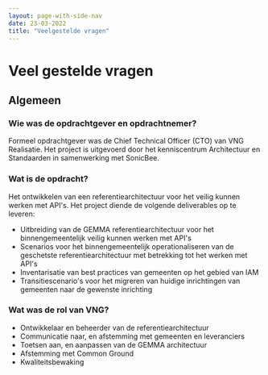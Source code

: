 ```yaml
---
layout: page-with-side-nav
date: 23-03-2022
title: "Veelgestelde vragen"
---
```

# Veel gestelde vragen

## Algemeen

### Wie was de opdrachtgever en opdrachtnemer?

Formeel opdrachtgever was de Chief Technical Officer (CTO) van VNG Realisatie. Het project is uitgevoerd door het kenniscentrum Architectuur en Standaarden in samenwerking met SonicBee.

### Wat is de opdracht?

Het ontwikkelen van een referentiearchitectuur voor het veilig kunnen werken met API's. Het project diende de volgende deliverables op te leveren:

* Uitbreiding van de GEMMA referentiearchitectuur voor het binnengemeentelijk veilig kunnen werken met API's
* Scenarios voor het binnengemeentelijk operationaliseren van de geschetste referentiearchitectuur met betrekking tot het werken met API's
* Inventarisatie van best practices van gemeenten op het gebied van IAM
* Transitiescenario's voor het migreren van huidige inrichtingen van gemeenten naar de gewenste inrichting

### Wat was de rol van VNG?

* Ontwikkelaar en beheerder van de referentiearchitectuur
* Communicatie naar, en afstemming met gemeenten en leveranciers
* Toetsen aan, en aanpassen van de GEMMA architectuur
* Afstemming met Common Ground
* Kwaliteitsbewaking


